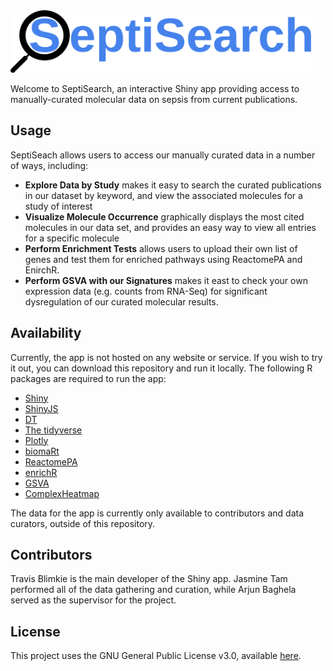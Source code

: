<img src="www/septisearch.svg" height="100px">

Welcome to SeptiSearch, an interactive Shiny app providing access to
manually-curated molecular data on sepsis from current publications.

## Usage
SeptiSeach allows users to access our manually curated data in a number of ways, 
including:

- **Explore Data by Study** makes it easy to search the curated publications in
our dataset by keyword, and view the associated molecules for a study of 
interest
- **Visualize Molecule Occurrence** graphically displays the most cited molecules
in our data set, and provides an easy way to view all entries for a specific 
molecule
- **Perform Enrichment Tests** allows users to upload their own list of genes
and test them for enriched pathways using ReactomePA and EnirchR.
- **Perform GSVA with our Signatures** makes it east to check your own 
expression data (e.g. counts from RNA-Seq) for significant dysregulation of our
curated molecular results.

## Availability
Currently, the app is not hosted on any website or service. If you wish to try
it out, you can download this repository and run it locally. The following R
packages are required to run the app:

- [Shiny](https://shiny.rstudio.com/)
- [ShinyJS](https://deanattali.com/shinyjs/)
- [DT](https://rstudio.github.io/DT/)
- [The tidyverse](https://www.tidyverse.org/)
- [Plotly](https://plotly.com/r/)
- [biomaRt](https://bioconductor.org/packages/biomaRt/)
- [ReactomePA](https://bioconductor.org/packages/ReactomePA)
- [enrichR](https://cran.r-project.org/package=enrichR)
- [GSVA](https://github.com/rcastelo/GSVA)
- [ComplexHeatmap](https://github.com/jokergoo/ComplexHeatmap)

The data for the app is currently only available to contributors and data 
curators, outside of this repository.

## Contributors
Travis Blimkie is the main developer of the Shiny app. Jasmine Tam performed all
of the data gathering and curation, while Arjun Baghela served as the supervisor
for the project.

## License
This project uses the GNU General Public License v3.0, available
[here](https://github.com/hancockinformatics/curation/blob/master/LICENSE).
